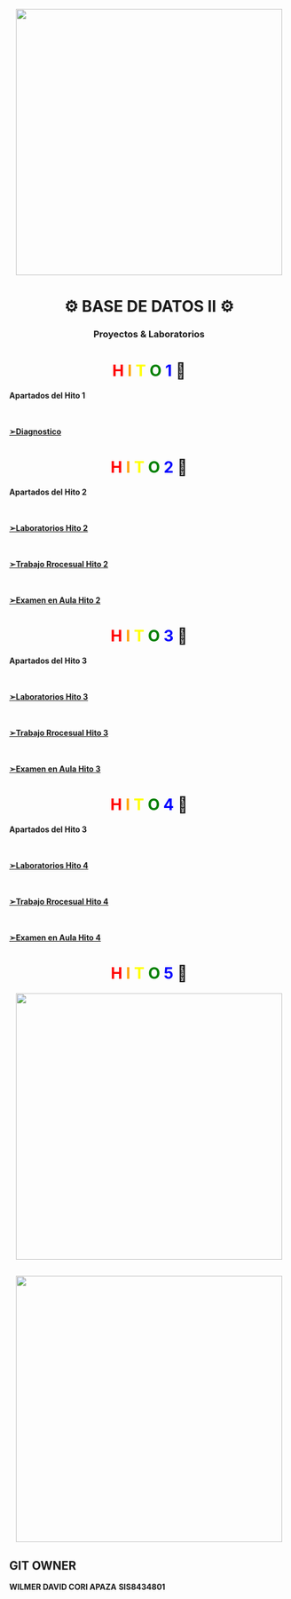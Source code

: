 <p align="center">
  <img src="https://media.giphy.com/media/26tn33aiTi1jkl6H6/giphy.gif" width="480">
</p>

<div align="center">
  <h1>⚙️ BASE DE DATOS II ⚙️</h1>
  <h3>Proyectos & Laboratorios</h3>
</div>


<div align="center">
  <h1>
    <span style="color:red;">H</span>
    <span style="color:orange;">I</span>
    <span style="color:yellow;">T</span>
    <span style="color:green;">O</span>
    <span style="color:blue;"> 1</span> 🎯
  </h1>
</div>

**Apartados del Hito 1**


**<A href="https://github.com/WilmerDav/Base-de-datos-II/tree/main/hito1"> <br></br>➢Diagnostico </A>**


<div align="center">
  <h1>
    <span style="color:red;">H</span>
    <span style="color:orange;">I</span>
    <span style="color:yellow;">T</span>
    <span style="color:green;">O</span>
    <span style="color:blue;"> 2</span> 🎯
  </h1>
</div>

**Apartados del Hito 2**


**<A href="https://github.com/WilmerDav/Base-de-datos-II/tree/main/hito2"> <br></br> ➢Laboratorios Hito 2 </A>**

**<A href="https://github.com/WilmerDav/Base-de-datos-II/tree/main/hito2_procesual"> <br></br> ➢Trabajo Rrocesual Hito 2 </A>**

**<A href="https://github.com/WilmerDav/Base-de-datos-II/blob/main/hito2_procesual/EvaluacionProcesual_Gupal_Aula.sql"> <br></br> ➢Examen en Aula Hito 2 </A>**


<div align="center">
  <h1>
    <span style="color:red;">H</span>
    <span style="color:orange;">I</span>
    <span style="color:yellow;">T</span>
    <span style="color:green;">O</span>
    <span style="color:blue;"> 3</span> 🎯
  </h1>
</div>

**Apartados del Hito 3**


**<A href="https://github.com/WilmerDav/Base-de-datos-II/tree/main/HIto3/Laboratorios"> <br></br> ➢Laboratorios Hito 3 </A>**

**<A href="https://github.com/WilmerDav/Base-de-datos-II/tree/main/HIto3/Evalucion%20Procesual"> <br></br> ➢Trabajo Rrocesual Hito 3 </A>**

**<A href="https://github.com/WilmerDav/Base-de-datos-II/tree/main/HIto3/EvaluacionContinua"> <br></br> ➢Examen en Aula Hito 3 </A>**


<div align="center">
  <h1>
    <span style="color:red;">H</span>
    <span style="color:orange;">I</span>
    <span style="color:yellow;">T</span>
    <span style="color:green;">O</span>
    <span style="color:blue;"> 4</span> 🎯
  </h1>
</div>

**Apartados del Hito 3**


**<A href="https://github.com/WilmerDav/Base-de-datos-II/tree/main/Hito4/Laboratorios"> <br></br> ➢Laboratorios Hito 4 </A>**

**<A href="https://github.com/WilmerDav/Base-de-datos-II/tree/main/Hito4/Defenza%20Hito%204"> <br></br> ➢Trabajo Rrocesual Hito 4 </A>**

**<A href="hhttps://github.com/WilmerDav/Base-de-datos-II/blob/main/Hito4/Examen%20Aula%20Hito%204"> <br></br> ➢Examen en Aula Hito 4 </A>**


<div align="center">
  <h1>
    <span style="color:red;">H</span>
    <span style="color:orange;">I</span>
    <span style="color:yellow;">T</span>
    <span style="color:green;">O</span>
    <span style="color:blue;"> 5</span> 🎯
  </h1>
</div>

<p align="center">
  <img src="https://media.giphy.com/media/KzeZ3OXHoSDVZH9cmy/giphy.gif" width="480">
</p>


## 

<p align="center">
    <img img src="https://media.tenor.com/2uyENRmiUt0AAAAC/coding.gif" width="480">
	
</p>


## GIT OWNER

**WILMER DAVID CORI APAZA**
**SIS8434801**
